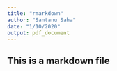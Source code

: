 ```yaml
---
title: "rmarkdown"
author: "Santanu Saha"
date: "1/10/2020"
output: pdf_document
---
```


## This is a markdown file